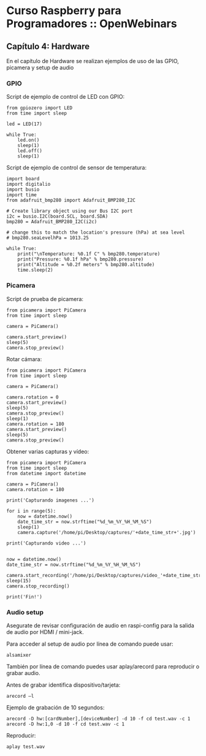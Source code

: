 # Curso Raspberry para Programadores :: OpenWebinars
## Capítulo 4: Hardware

En el capítulo de Hardware se realizan ejemplos de uso de las GPIO, picamera y setup de audio

### GPIO

Script de ejemplo de control de LED con GPIO:

```
from gpiozero import LED
from time import sleep

led = LED(17)

while True:
	led.on()
	sleep(1)
	led.off()
	sleep(1)

```

Script de ejemplo de control de sensor de temperatura:

```
import board
import digitalio
import busio
import time
from adafruit_bmp280 import Adafruit_BMP280_I2C

# Create library object using our Bus I2C port
i2c = busio.I2C(board.SCL, board.SDA)
bmp280 = Adafruit_BMP280_I2C(i2c)

# change this to match the location's pressure (hPa) at sea level
# bmp280.seaLevelhPa = 1013.25

while True:
    print("\nTemperature: %0.1f C" % bmp280.temperature)
    print("Pressure: %0.1f hPa" % bmp280.pressure)
    print("Altitude = %0.2f meters" % bmp280.altitude)
    time.sleep(2)
```

### Picamera

Script de prueba de picamera:
```
from picamera import PiCamera
from time import sleep

camera = PiCamera()

camera.start_preview()
sleep(5)
camera.stop_preview()
```

Rotar cámara:
```
from picamera import PiCamera
from time import sleep

camera = PiCamera()

camera.rotation = 0
camera.start_preview()
sleep(5)
camera.stop_preview()
sleep(1)
camera.rotation = 180
camera.start_preview()
sleep(5)
camera.stop_preview()
```

Obtener varias capturas y vídeo:
```
from picamera import PiCamera
from time import sleep
from datetime import datetime

camera = PiCamera()
camera.rotation = 180

print('Capturando imagenes ...')

for i in range(5):
	now = datetime.now()
	date_time_str = now.strftime("%d_%m_%Y_%H_%M_%S")
	sleep(1)
	camera.capture('/home/pi/Desktop/captures/'+date_time_str+'.jpg')

print('Capturando video ...')


now = datetime.now()
date_time_str = now.strftime("%d_%m_%Y_%H_%M_%S")

camera.start_recording('/home/pi/Desktop/captures/video_'+date_time_str+'.h264')
sleep(15)
camera.stop_recording()

print('Fin!')
```

### Audio setup

Asegurate de revisar configuración de audio en raspi-config para la salida de audio por HDMI / mini-jack.

Para acceder al setup de audio por línea de comando puede usar:
```
alsamixer
```

También por línea de comando puedes usar aplay/arecord para reproducir o grabar audio.

Antes de grabar identifica dispositivo/tarjeta:
```
arecord –l
```

Ejemplo de grabación de 10 segundos:
```
arecord -D hw:[cardNumber],[deviceNumber] -d 10 -f cd test.wav -c 1
arecord -D hw:1,0 -d 10 -f cd test.wav -c 1
```

Reproducir:
```
aplay test.wav
```



